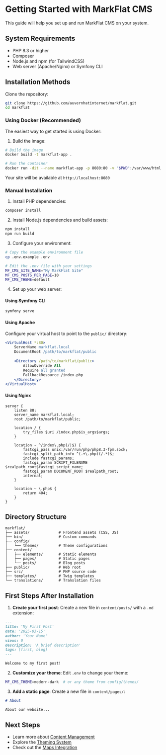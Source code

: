 # Getting Started with MarkFlat CMS

This guide will help you set up and run MarkFlat CMS on your system.

## System Requirements

- PHP 8.3 or higher
- Composer
- Node.js and npm (for TailwindCSS)
- Web server (Apache/Nginx) or Symfony CLI

## Installation Methods

Clone the repository:
```bash
git clone https://github.com/auvernhatinternet/markflat.git
cd markflat
```

### Using Docker (Recommended)

The easiest way to get started is using Docker:

1. Build the image:
```bash
# Build the image
docker build -t markflat-app .

# Run the container
docker run -dit --name markflat-app -p 8080:80 -v "$PWD":/var/www/html markflat-app
```

Your site will be available at `http://localhost:8080`

### Manual Installation

1. Install PHP dependencies:
```bash
composer install
```

2. Install Node.js dependencies and build assets:
```bash
npm install
npm run build
```

3. Configure your environment:
```bash
# Copy the example environment file
cp .env.example .env

# Edit the .env file with your settings
MF_CMS_SITE_NAME="My MarkFlat Site"
MF_CMS_POSTS_PER_PAGE=10
MF_CMS_THEME=default
```

4. Set up your web server:

#### Using Symfony CLI
```bash
symfony serve
```

#### Using Apache
Configure your virtual host to point to the `public/` directory:

```apache
<VirtualHost *:80>
    ServerName markflat.local
    DocumentRoot /path/to/markflat/public
    
    <Directory /path/to/markflat/public>
        AllowOverride All
        Require all granted
        FallbackResource /index.php
    </Directory>
</VirtualHost>
```

#### Using Nginx
```nginx
server {
    listen 80;
    server_name markflat.local;
    root /path/to/markflat/public;

    location / {
        try_files $uri /index.php$is_args$args;
    }

    location ~ ^/index\.php(/|$) {
        fastcgi_pass unix:/var/run/php/php8.3-fpm.sock;
        fastcgi_split_path_info ^(.+\.php)(/.*)$;
        include fastcgi_params;
        fastcgi_param SCRIPT_FILENAME $realpath_root$fastcgi_script_name;
        fastcgi_param DOCUMENT_ROOT $realpath_root;
        internal;
    }

    location ~ \.php$ {
        return 404;
    }
}
```

## Directory Structure

```
markflat/
├── assets/             # Frontend assets (CSS, JS)
├── bin/                # Custom commands
├── config/             
│   └── themes/         # Theme configurations
├── content/            
│   ├── elements/       # Static elements
│   ├── pages/          # Static pages
│   └── posts/          # Blog posts
├── public/             # Web root
├── src/                # PHP source code
├── templates/          # Twig templates
└── translations/       # Translation files
```

## First Steps After Installation

1. **Create your first post**:
   Create a new file in `content/posts/` with a `.md` extension:

```markdown
---
title: 'My First Post'
date: '2025-03-15'             
author: 'Your Name'               
views: 0                             
description: 'A brief description'      
tags: [first, blog]                 
---

Welcome to my first post!
```

2. **Customize your theme**:
   Edit `.env` to change your theme:
```bash
MF_CMS_THEME=modern-dark  # or any theme from config/themes/
```

3. **Add a static page**:
   Create a new file in `content/pages/`:
```markdown
# About

About our website...
```

## Next Steps

- Learn more about [Content Management](./content-management.md)
- Explore the [Theming System](./theming.md)
- Check out the [Maps Integration](./maps.md)
